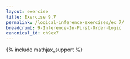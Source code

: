 ```yaml
---
layout: exercise
title: Exercise 9.7
permalink: /logical-inference-exercises/ex_7/
breadcrumb: 9-Inference-In-First-Order-Logic
canonical_id: ch9ex7
---
```


{% include mathjax_support %}
